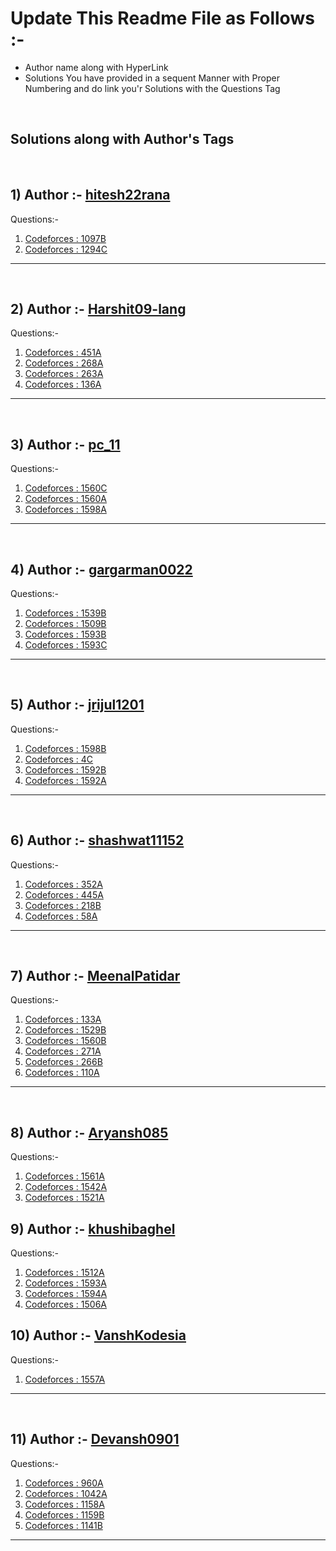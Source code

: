 # Update This Readme File as Follows :-
<ul>
    <li>Author name along with HyperLink</li>
    <li>Solutions You have provided in a sequent Manner with Proper Numbering and do link you'r Solutions with the Questions Tag</li>
</ul>
<br>

## Solutions along with Author's Tags
<br>


## 1) Author :- [hitesh22rana](https://github.com/hitesh22rana)

Questions:- 
1) [Codeforces : 1097B](1097B.cpp)
2) [Codeforces : 1294C](1294C.cpp)

<hr>
<br>

## 2) Author :- [Harshit09-lang](https://github.com/Harshit09-lang)

Questions:- 
1) [Codeforces : 451A](451A.cpp)
2) [Codeforces : 268A](268A.cpp)
3) [Codeforces : 263A](263A.cpp)
4) [Codeforces : 136A](136A.cpp)

<hr>
<br>


## 3) Author :- [pc_11](https://github.com/PC-11-00)

Questions:- 
1) [Codeforces : 1560C](1560C.cpp)
2) [Codeforces : 1560A](1560A.cpp)
3) [Codeforces : 1598A](1598A.cpp)

<hr>
<br>

## 4) Author :- [gargarman0022](https://github.com/gargarman0022)

Questions:- 
1) [Codeforces : 1539B](1539B.cpp)
2) [Codeforces : 1509B](1509B.cpp)
3) [Codeforces : 1593B](1593B.cpp)
4) [Codeforces : 1593C](1593C.cpp)

<hr>
<br>

## 5) Author :- [jrijul1201](https://github.com/jrijul1201)

Questions:- 
1) [Codeforces : 1598B](1598B.cpp)
2) [Codeforces : 4C](4C.cpp)
3) [Codeforces : 1592B](1592B.cpp)
4) [Codeforces : 1592A](1592A.cpp)

<hr>
<br>

## 6) Author :- [shashwat11152](https://github.com/shashwat11152)

Questions:- 
1) [Codeforces : 352A](352A.cpp)
2) [Codeforces : 445A](445A.cpp)
3) [Codeforces : 218B](218B.cpp)
4) [Codeforces : 58A](58A.cpp)
<hr>
<br>

## 7) Author :- [MeenalPatidar](https://github.com/MeenalPatidar)

Questions:- 
1) [Codeforces : 133A](133A.cpp)
2) [Codeforces : 1529B](1529B.cpp)
3) [Codeforces : 1560B](1560B.cpp)
4) [Codeforces : 271A](271A.cpp)
5) [Codeforces : 266B](266B.cpp)
6) [Codeforces : 110A](110A.cpp)
<hr>
<br>

## 8) Author :- [Aryansh085](https://github.com/Aryansh085)

Questions:- 
1) [Codeforces : 1561A](1561A.cpp)
2) [Codeforces : 1542A](1542A.cpp)
3) [Codeforces : 1521A](1521A.cpp)



## 9) Author :- [khushibaghel](https://github.com/khushibaghel)

Questions:- 
1) [Codeforces : 1512A](1512A.cpp)
2) [Codeforces : 1593A](1593A.cpp)
3) [Codeforces : 1594A](1594A.cpp)
4) [Codeforces : 1506A](1506A.cpp)

## 10) Author :- [VanshKodesia](https://github.com/vkodesia21)

Questions:-
1) [Codeforces : 1557A](1557A.cpp)

<hr>
<br>

## 11) Author :- [Devansh0901](https://github.com/Devansh0901)

Questions:- 
1) [Codeforces : 960A](960A.cpp)
2) [Codeforces : 1042A](1042A.cpp)
3) [Codeforces : 1158A](1158A.cpp)
4) [Codeforces : 1159B](1159B.cpp)
5) [Codeforces : 1141B](1141B.cpp)

<hr>
<br>
